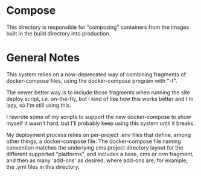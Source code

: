 # Compose

This directory is responsible for "composing" containers from the images built in the build directory into production.

# General Notes

This system relies on a now-deprecated way of combining fragments of docker-compose files, using the docker-compose program with "-f".

The newer better way is to include those fragments when running the site deploy script, i.e. on-the-fly, but I kind of like how this works better and I'm lazy, so I'm still using this.

I rewrote some of my scripts to support the new docker-compose to show myself it wasn't hard, but I'll probably keep using this system until it breaks.

My deployment process relies on per-project .env files that define, among other things, a docker-compose file. The docker-compose file naming convention matches the underlying cms project 
directory layout for the different supported "platforms", and includes a base, cms or crm fragment, and then as many 'add-ons' as desired, where add-ons are, for example, the .yml files in this directory.
